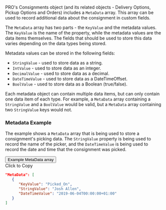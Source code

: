 PRO's Consignments object (and its related objects - Delivery Options, Pickup Options and Orders) includes a `MetaData` array. This array can be used to record additional data about the consignment in custom fields. 

The `MetaData` array has two parts - the `KeyValue` and the metadata values. The `KeyValue` is the name of the property, while the metadata values are the data items themselves. The fields that should be used to store this data varies depending on the data types being stored. 

Metadata values can be stored in the following fields:

* `StringValue` - used to store data as a string.
* `IntValue` - used to store data as an integer.
* `DecimalValue` - used to store data as a decimal.
* `DateTimeValue` - used to store data as a DateTimeOffset.
* `BoolValue` - used to store data as a Boolean (true/false).

Each metadata object can contain multiple data items, but can only contain one data item of each type. For example, a `MetaData` array containing a `StringValue` and a `BoolValue` would be valid, but a `MetaData` array containing two `StringValue` keys would not.

### Metadata Example

The example shows a `MetaData` array that is being used to store a consignment's picking data. The `StringValue` property is being used to record the name of the picker, and the `DateTimeValue` is being used to record the date and time that the consignment was picked.

<div class="tab">
    <button class="staticTabButton">Example MetaData array</button>
    <div class="copybutton" onclick="CopyToClipboard('metadataExample')">Click to Copy</div>
</div>

<div id="metadataExample" class="staticTabContent" onclick="CopyToClipboard('metadataExample')">

```json
"MetaData": [
   {
      "KeyValue": "Picked_On",
      "StringValue": "Josh Allen",
      "DateTimeValue": "2019-06-04T00:00:00+01:00"
   }
]
```

</div>